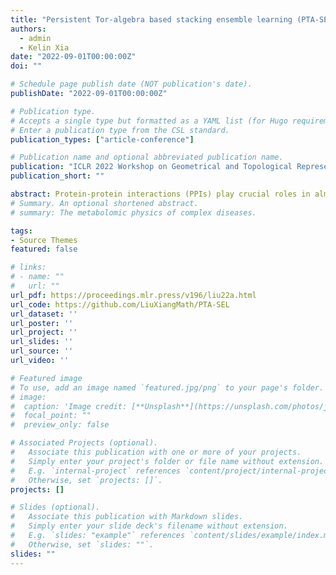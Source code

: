 ```yaml
---
title: "Persistent Tor-algebra based stacking ensemble learning (PTA-SEL) for protein-protein binding affinity prediction"
authors: 
  - admin
  - Kelin Xia
date: "2022-09-01T00:00:00Z"
doi: ""

# Schedule page publish date (NOT publication's date).
publishDate: "2022-09-01T00:00:00Z"

# Publication type.
# Accepts a single type but formatted as a YAML list (for Hugo requirements).
# Enter a publication type from the CSL standard.
publication_types: ["article-conference"]

# Publication name and optional abbreviated publication name.
publication: "ICLR 2022 Workshop on Geometrical and Topological Representation Learning, GTRL 2022 Poster"
publication_short: ""

abstract: Protein-protein interactions (PPIs) play crucial roles in almost all biological processes. Recently, Data-driven machine learning models have shown great power in the analysis of PPIs. However, efficient molecular representation and featurization are still key issues that hinder the performance of learning models. Here, we propose persistent Tor-algebra (PTA), PTA-based molecular characterization and featurization, and PTA-based stacking ensemble learning (PTA-SEL) for PPI binding affinity prediction, for the first time. More specifically, the Vietoris-Rips complex is used to characterize the PPI structure and its persistent Tor-algebra is computed to form the molecular descriptors. These descriptors then are fed into our stacking model to make the prediction. We systematically test our model on the two most commonly used datasets, i.e., SKEMPI and AB-Bind. It has been found that our model outperforms all the existing models as far as we know, which demonstrates the great power of our model.
# Summary. An optional shortened abstract.
# summary: The metabolomic physics of complex diseases.

tags:
- Source Themes
featured: false

# links:
# - name: ""
#   url: ""
url_pdf: https://proceedings.mlr.press/v196/liu22a.html
url_code: https://github.com/LiuXiangMath/PTA-SEL
url_dataset: ''
url_poster: ''
url_project: ''
url_slides: ''
url_source: ''
url_video: ''

# Featured image
# To use, add an image named `featured.jpg/png` to your page's folder. 
# image:
#  caption: 'Image credit: [**Unsplash**](https://unsplash.com/photos/jdD8gXaTZsc)'
#  focal_point: ""
#  preview_only: false

# Associated Projects (optional).
#   Associate this publication with one or more of your projects.
#   Simply enter your project's folder or file name without extension.
#   E.g. `internal-project` references `content/project/internal-project/index.md`.
#   Otherwise, set `projects: []`.
projects: []

# Slides (optional).
#   Associate this publication with Markdown slides.
#   Simply enter your slide deck's filename without extension.
#   E.g. `slides: "example"` references `content/slides/example/index.md`.
#   Otherwise, set `slides: ""`.
slides: ""
---
```


